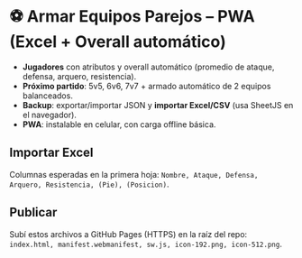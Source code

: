 # ⚽ Armar Equipos Parejos – PWA (Excel + Overall automático)

- **Jugadores** con atributos y overall automático (promedio de ataque, defensa, arquero, resistencia).
- **Próximo partido**: 5v5, 6v6, 7v7 + armado automático de 2 equipos balanceados.
- **Backup**: exportar/importar JSON y **importar Excel/CSV** (usa SheetJS en el navegador).
- **PWA**: instalable en celular, con carga offline básica.

## Importar Excel
Columnas esperadas en la primera hoja: `Nombre, Ataque, Defensa, Arquero, Resistencia, (Pie), (Posicion)`.

## Publicar
Subí estos archivos a GitHub Pages (HTTPS) en la raíz del repo: `index.html, manifest.webmanifest, sw.js, icon-192.png, icon-512.png`.
